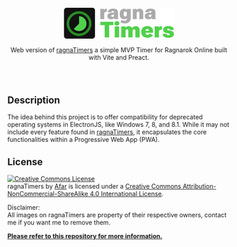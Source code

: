 <p align="center">
  <img src="/public/logo.png">
  <p align="center">Web version of <a href="https://github.com/afar-cmyk/ragnaTimers">ragnaTimers</a> a simple MVP Timer for Ragnarok Online built with Vite and Preact.</p>

##

</br>

## Description

The idea behind this project is to offer compatibility for deprecated operating systems in ElectronJS, like Windows 7, 8, and 8.1. While it may not include every feature found in <a href="https://github.com/afar-cmyk/ragnaTimers">ragnaTimers</a>, it encapsulates the core functionalities within a Progressive Web App (PWA).
</br>

## License

<a rel="license" href="http://creativecommons.org/licenses/by-nc-sa/4.0/"><img alt="Creative Commons License" style="border-width:0" src="https://i.creativecommons.org/l/by-nc-sa/4.0/88x31.png" /></a><br /><span xmlns:dct="http://purl.org/dc/terms/" property="dct:title">ragnaTimers</span> by <a xmlns:cc="http://creativecommons.org/ns#" href="https://github.com/afar-cmyk/ragnaTimers" property="cc:attributionName" rel="cc:attributionURL">Afar</a> is licensed under a <a rel="license" href="http://creativecommons.org/licenses/by-nc-sa/4.0/">Creative Commons Attribution-NonCommercial-ShareAlike 4.0 International License</a>.

Disclaimer:
</br>
All images on ragnaTimers are property of their respective owners, contact me if you want me to remove them.

<b><a href="https://github.com/afar-cmyk/ragnaTimers">Please refer to this repository for more information.</a></b>
